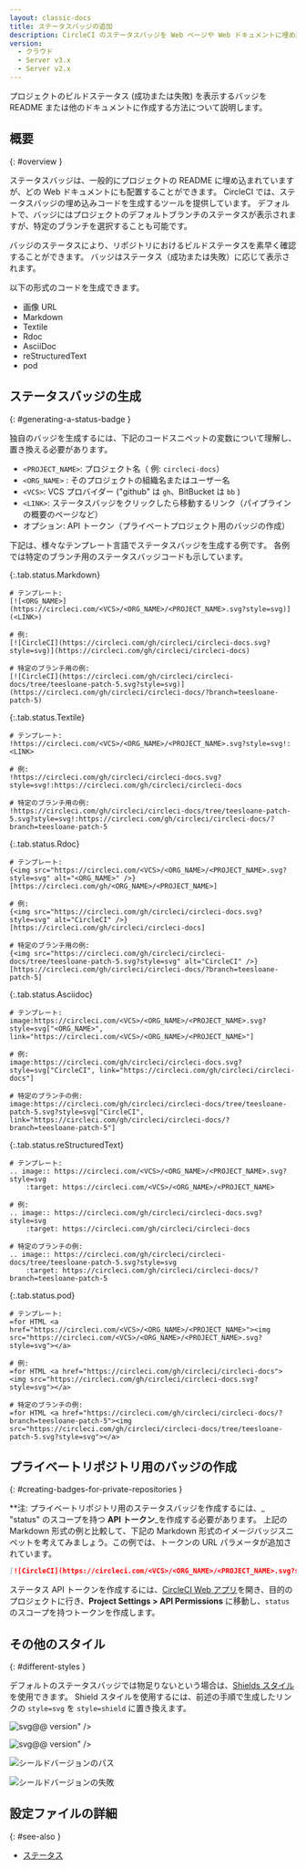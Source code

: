 ```yaml
---
layout: classic-docs
title: ステータスバッジの追加
description: CircleCI のステータスバッジを Web ページや Web ドキュメントに埋め込む方法
version:
  - クラウド
  - Server v3.x
  - Server v2.x
---
```


プロジェクトのビルドステータス (成功または失敗) を表示するバッジを README または他のドキュメントに作成する方法について説明します。

## 概要
{: #overview }

ステータスバッジは、一般的にプロジェクトの README に埋め込まれていますが、どの Web ドキュメントにも配置することができます。 CircleCI では、ステータスバッジの埋め込みコードを生成するツールを提供しています。 デフォルトで、バッジにはプロジェクトのデフォルトブランチのステータスが表示されますが、特定のブランチを選択することも可能です。

バッジのステータスにより、リポジトリにおけるビルドステータスを素早く確認することができます。 バッジはステータス（成功または失敗）に応じて表示されます。

以下の形式のコードを生成できます。
- 画像 URL
- Markdown
- Textile
- Rdoc
- AsciiDoc
- reStructuredText
- pod

## ステータスバッジの生成
{: #generating-a-status-badge }

独自のバッジを生成するには、下記のコードスニペットの変数について理解し、置き換える必要があります。

- `<PROJECT_NAME>`: プロジェクト名（ 例: `circleci-docs`）
- `<ORG_NAME>` : そのプロジェクトの組織名またはユーザー名
- `<VCS>`: VCS プロバイダー ("github" は `gh`、BitBucket は `bb` )
- `<LINK>`: ステータスバッジをクリックしたら移動するリンク（パイプラインの概要のページなど）
- オプション: API トークン（プライベートプロジェクト用のバッジの作成）

下記は、様々なテンプレート言語でステータスバッジを生成する例です。 各例では特定のブランチ用のステータスバッジコードも示しています。

{:.tab.status.Markdown}
```text
# テンプレート:
[![<ORG_NAME>](https://circleci.com/<VCS>/<ORG_NAME>/<PROJECT_NAME>.svg?style=svg)](<LINK>)

# 例:
[![CircleCI](https://circleci.com/gh/circleci/circleci-docs.svg?style=svg)](https://circleci.com/gh/circleci/circleci-docs)

# 特定のブランチ用の例:
[![CircleCI](https://circleci.com/gh/circleci/circleci-docs/tree/teesloane-patch-5.svg?style=svg)](https://circleci.com/gh/circleci/circleci-docs/?branch=teesloane-patch-5)
```

{:.tab.status.Textile}
```text
# テンプレート:
!https://circleci.com/<VCS>/<ORG_NAME>/<PROJECT_NAME>.svg?style=svg!:<LINK>

# 例:
!https://circleci.com/gh/circleci/circleci-docs.svg?style=svg!:https://circleci.com/gh/circleci/circleci-docs

# 特定のブランチ用の例:
!https://circleci.com/gh/circleci/circleci-docs/tree/teesloane-patch-5.svg?style=svg!:https://circleci.com/gh/circleci/circleci-docs/?branch=teesloane-patch-5
```

{:.tab.status.Rdoc}
```text
# テンプレート:
{<img src="https://circleci.com/<VCS>/<ORG_NAME>/<PROJECT_NAME>.svg?style=svg" alt="<ORG_NAME>" />}[https://circleci.com/gh/<ORG_NAME>/<PROJECT_NAME>]

# 例:
{<img src="https://circleci.com/gh/circleci/circleci-docs.svg?style=svg" alt="CircleCI" />}[https://circleci.com/gh/circleci/circleci-docs]

# 特定のブランチ用の例:
{<img src="https://circleci.com/gh/circleci/circleci-docs/tree/teesloane-patch-5.svg?style=svg" alt="CircleCI" />}[https://circleci.com/gh/circleci/circleci-docs/?branch=teesloane-patch-5]
```

{:.tab.status.Asciidoc}
```text
# テンプレート:
image:https://circleci.com/<VCS>/<ORG_NAME>/<PROJECT_NAME>.svg?style=svg["<ORG_NAME>", link="https://circleci.com/<VCS>/<ORG_NAME>/<PROJECT_NAME>"]

# 例:
image:https://circleci.com/gh/circleci/circleci-docs.svg?style=svg["CircleCI", link="https://circleci.com/gh/circleci/circleci-docs"]

# 特定のブランチの例:
image:https://circleci.com/gh/circleci/circleci-docs/tree/teesloane-patch-5.svg?style=svg["CircleCI", link="https://circleci.com/gh/circleci/circleci-docs/?branch=teesloane-patch-5"]
```

{:.tab.status.reStructuredText}
```text
# テンプレート:
.. image:: https://circleci.com/<VCS>/<ORG_NAME>/<PROJECT_NAME>.svg?style=svg
    :target: https://circleci.com/<VCS>/<ORG_NAME>/<PROJECT_NAME>

# 例:
.. image:: https://circleci.com/gh/circleci/circleci-docs.svg?style=svg
    :target: https://circleci.com/gh/circleci/circleci-docs

# 特定のブランチの例:
.. image:: https://circleci.com/gh/circleci/circleci-docs/tree/teesloane-patch-5.svg?style=svg
    :target: https://circleci.com/gh/circleci/circleci-docs/?branch=teesloane-patch-5
```

{:.tab.status.pod}
```text
# テンプレート:
=for HTML <a href="https://circleci.com/<VCS>/<ORG_NAME>/<PROJECT_NAME>"><img src="https://circleci.com/<VCS>/<ORG_NAME>/<PROJECT_NAME>.svg?style=svg"></a>

# 例:
=for HTML <a href="https://circleci.com/gh/circleci/circleci-docs"><img src="https://circleci.com/gh/circleci/circleci-docs.svg?style=svg"></a>

# 特定のブランチの例:
=for HTML <a href="https://circleci.com/gh/circleci/circleci-docs/?branch=teesloane-patch-5"><img src="https://circleci.com/gh/circleci/circleci-docs/tree/teesloane-patch-5.svg?style=svg"></a>

```

## プライベートリポジトリ用のバッジの作成
{: #creating-badges-for-private-repositories }

**注: プライベートリポジトリ用のステータスバッジを作成するには、_ "status" のスコープを持つ </strong>**API トークン**_を作成する必要があります。 上記の Markdown 形式の例と比較して、下記の Markdown 形式のイメージバッジスニペットを考えてみましょう。この例では、トークンの URL パラメータが追加されています。</p>

```markdown
[![CircleCI](https://circleci.com/<VCS>/<ORG_NAME>/<PROJECT_NAME>.svg?style=svg&circle-token=<YOUR_STATUS_API_TOKEN>)](<LINK>)
```

ステータス API トークンを作成するには、[CircleCI Web アプリ](https://app.circleci.com/)を開き、目的のプロジェクトに行き、**Project Settings > API Permissions** に移動し、`status`のスコープを持つトークンを作成します。

## その他のスタイル
{: #different-styles }

デフォルトのステータスバッジでは物足りないという場合は、[Shields スタイル](https://shields.io/)を使用できます。 Shield スタイルを使用するには、前述の手順で生成したリンクの `style=svg` を `style=shield` に置き換えます。

![svg</code>@@ version" />]({{site.baseurl}}/assets/img/docs/svg-passed.png)

![svg</code>@@ version" />]({{site.baseurl}}/assets/img/docs/svg-failed.png)

![シールドバージョンのパス]({{site.baseurl}}/assets/img/docs/shield-passing.png)

![シールドバージョンの失敗]({{site.baseurl}}/assets/img/docs/shield-failing.png)

## 設定ファイルの詳細
{: #see-also }

* [ステータス]({{site.baseurl}}/status/)
